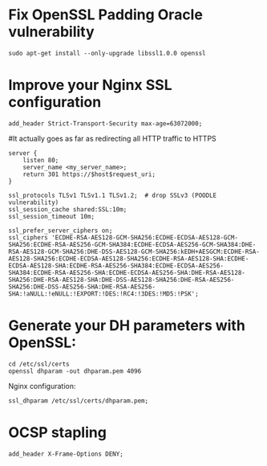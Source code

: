 # Fix OpenSSL Padding Oracle vulnerability

```
sudo apt-get install --only-upgrade libssl1.0.0 openssl
```

# Improve your Nginx SSL configuration

```
add_header Strict-Transport-Security max-age=63072000;
```

#It actually goes as far as redirecting all HTTP traffic to HTTPS
```
server {
    listen 80;
    server_name <my_server_name>;
    return 301 https://$host$request_uri;
}
```

```
ssl_protocols TLSv1 TLSv1.1 TLSv1.2;  # drop SSLv3 (POODLE vulnerability)
ssl_session_cache shared:SSL:10m;
ssl_session_timeout 10m;
```


```
ssl_prefer_server_ciphers on;
ssl_ciphers 'ECDHE-RSA-AES128-GCM-SHA256:ECDHE-ECDSA-AES128-GCM-SHA256:ECDHE-RSA-AES256-GCM-SHA384:ECDHE-ECDSA-AES256-GCM-SHA384:DHE-RSA-AES128-GCM-SHA256:DHE-DSS-AES128-GCM-SHA256:kEDH+AESGCM:ECDHE-RSA-AES128-SHA256:ECDHE-ECDSA-AES128-SHA256:ECDHE-RSA-AES128-SHA:ECDHE-ECDSA-AES128-SHA:ECDHE-RSA-AES256-SHA384:ECDHE-ECDSA-AES256-SHA384:ECDHE-RSA-AES256-SHA:ECDHE-ECDSA-AES256-SHA:DHE-RSA-AES128-SHA256:DHE-RSA-AES128-SHA:DHE-DSS-AES128-SHA256:DHE-RSA-AES256-SHA256:DHE-DSS-AES256-SHA:DHE-RSA-AES256-SHA:!aNULL:!eNULL:!EXPORT:!DES:!RC4:!3DES:!MD5:!PSK';
```

# Generate your DH parameters with OpenSSL:
```
cd /etc/ssl/certs
openssl dhparam -out dhparam.pem 4096
```

Nginx configuration:
```
ssl_dhparam /etc/ssl/certs/dhparam.pem;
```

# OCSP stapling
```
add_header X-Frame-Options DENY;
```
